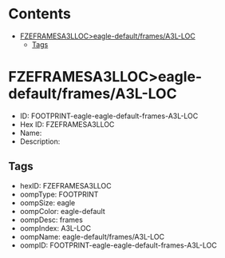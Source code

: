 



Contents
========

* [FZEFRAMESA3LLOC>eagle-default/frames/A3L-LOC](#fzeframesa3lloceagle-defaultframesa3l-loc)
	* [Tags](#tags)

# FZEFRAMESA3LLOC>eagle-default/frames/A3L-LOC

- ID: FOOTPRINT-eagle-eagle-default-frames-A3L-LOC
- Hex ID: FZEFRAMESA3LLOC
- Name: 
- Description: 

## Tags

- hexID: FZEFRAMESA3LLOC
- oompType: FOOTPRINT
- oompSize: eagle
- oompColor: eagle-default
- oompDesc: frames
- oompIndex: A3L-LOC
- oompName: eagle-default/frames/A3L-LOC
- oompID: FOOTPRINT-eagle-eagle-default-frames-A3L-LOC

